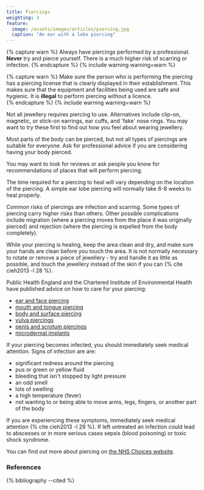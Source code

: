 ```yaml
---
title: Piercings
weighting: 3
feature:
  image: /assets/images/articles/piercing.jpg
  caption: "An ear with a lobe piercing"
---
```


{% capture warn %}
Always have piercings performed by a professional. **Never** try and pierce yourself. There is a much higher risk of scarring or infection.
{% endcapture %}
{% include warning warning=warn %}

{% capture warn %}
Make sure the person who is performing the piercing has a piercing license that is clearly displayed in their establishment. This makes sure that the equipment and facilities being used are safe and hygienic. It is **illegal** to perform piercing without a licence.  
{% endcapture %}
{% include warning warning=warn %}

Not all jewellery requires piercing to use. Alternatives include clip-on, magnetic, or stick-on earrings, ear cuffs, and 'fake' nose rings. You may want to try these first to find out how you feel about wearing jewellery.

Most parts of the body can be pierced, but not all types of piercings are suitable for everyone. Ask for professional advice if you are considering having your body pierced.

You may want to look for reviews or ask people you know for recommendations of places that will perform piercing.

The time required for a piercing to heal will vary depending on the location of the piercing. A simple ear lobe piercing will normally take 6-8 weeks to heal properly.

Common risks of piercings are infection and scarring. Some types of piercing carry higher risks than others. Other possible complications include migration (where a piercing moves from the place it was originally pierced) and rejection (where the piercing is expelled from the body completely).

While your piercing is healing, keep the area clean and dry, and make sure your hands are clean before you touch the area. It is not normally necessary to rotate or remove a piece of jewellery - try and handle it as little as possible, and touch the jewellery instead of the skin if you can {% cite cieh2013 -l 28 %}.

Public Health England and the Chartered Institute of Environmental Health have published advice on how to care for your piercing:

- [ear and face piercing](https://www.cieh.org/media/1974/tattoo-toolkit_part-c_02-ear-and-face-piercing-aftercare.pdf)
- [mouth and tongue piercing](https://www.cieh.org/media/1975/tattoo-toolkit_part-c_03-oral-piercing-aftercare.pdf)
- [body and surface piercing](https://www.cieh.org/media/1976/tattoo-toolkit_part-c_04-body-and-surface-piercing-aftercare.pdf)
- [vulva piercings](https://www.cieh.org/media/1977/tattoo-toolkit_part-c_05-genital-piercing-female-aftercare.pdf)
- [penis and scrotum piercings](https://www.cieh.org/media/1978/tattoo-toolkit_part-c_06-genital-piercing-male-aftercare.pdf)
- [microdermal implants](https://www.cieh.org/media/1979/tattoo-toolkit_part-c_07-microdermal-implants-aftercare.pdf)

If your piercing becomes infected, you should immediately seek medical attention. Signs of infection are are:

- significant redness around the piercing 
- pus or green or yellow fluid
- bleeding that isn't stopped by light pressure
- an odd smell
- lots of swelling
- a high temperature (fever)
- not wanting to or being able to move arms, legs, fingers, or another part of the body

If you are experiencing these symptoms, immediately seek medical attention {% cite cieh2013 -l 29 %}. If left untreated an infection could lead to abscesses or in more serious cases sepsis (blood poisoning) or toxic shock syndrome. 

You can find out more about piercing on [the NHS Choices website](http://www.nhs.uk/Conditions/Body-piercing/Pages/Introduction.aspx).

### References

{% bibliography --cited %}